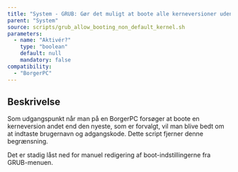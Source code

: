 ```yaml
---
title: "System - GRUB: Gør det muligt at boote alle kerneversioner uden brugernavn/kode"
parent: "System"
source: scripts/grub_allow_booting_non_default_kernel.sh
parameters:
  - name: "Aktivér?"
    type: "boolean"
    default: null
    mandatory: false
compatibility: 
  - "BorgerPC"
---
```


## Beskrivelse
Som udgangspunkt når man på en BorgerPC forsøger at boote en kerneversion andet end den nyeste, som er forvalgt, vil man blive bedt om at indtaste brugernavn og adgangskode. Dette script fjerner denne begrænsning.

Det er stadig låst ned for manuel redigering af boot-indstillingerne fra GRUB-menuen.